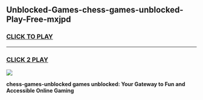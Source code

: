 
## Unblocked-Games-chess-games-unblocked-Play-Free-mxjpd
<h3>
<a href="https://premium76.site?title=chess-games-unblocked&ref=19M">CLICK TO PLAY</a></h3>
<hr>

<h3>
<a href="https://premium76.site?title=chess-games-unblocked&ref=19M">CLICK 2 PLAY</a>
  
</h3>

<a href="https://premium76.site?title=chess-games-unblocked&ref=19M"><img src="https://clearcache.store/games.png"></a>


**chess-games-unblocked games unblocked: Your Gateway to Fun and Accessible Online Gaming**
